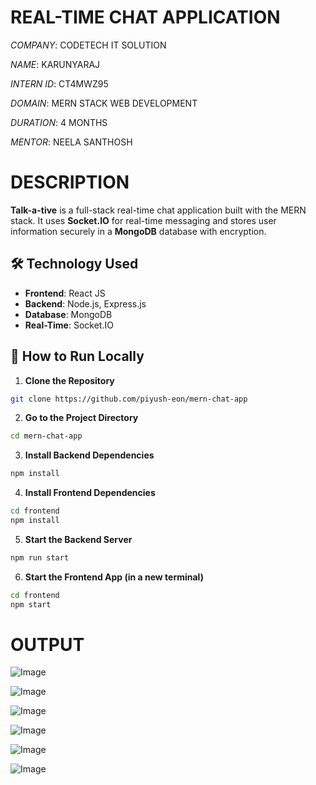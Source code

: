 # REAL-TIME CHAT APPLICATION

*COMPANY*: CODETECH IT SOLUTION

*NAME*: KARUNYARAJ

*INTERN ID*: CT4MWZ95

*DOMAIN*: MERN STACK WEB DEVELOPMENT

*DURATION*: 4 MONTHS

*MENTOR*: NEELA SANTHOSH

# DESCRIPTION

**Talk-a-tive** is a full-stack real-time chat application built with the MERN stack. It uses **Socket.IO** for real-time messaging and stores user information securely in a **MongoDB** database with encryption.

## 🛠 Technology Used

- **Frontend**: React JS  
- **Backend**: Node.js, Express.js  
- **Database**: MongoDB  
- **Real-Time**: Socket.IO

## 🚀 How to Run Locally

1. **Clone the Repository**

```bash
git clone https://github.com/piyush-eon/mern-chat-app
```

2. **Go to the Project Directory**

```bash
cd mern-chat-app
```

3. **Install Backend Dependencies**

```bash
npm install
```

4. **Install Frontend Dependencies**

```bash
cd frontend
npm install
```

5. **Start the Backend Server**

```bash
npm run start
```

6. **Start the Frontend App (in a new terminal)**

```bash
cd frontend
npm start
```

# OUTPUT

![Image](https://github.com/user-attachments/assets/0b16276f-4ee2-485c-9123-0a080da3a373)

![Image](https://github.com/user-attachments/assets/233f51e6-1769-463b-b505-5df67c5db678)

![Image](https://github.com/user-attachments/assets/68a237e4-ae1e-4b69-9283-94825404b580)

![Image](https://github.com/user-attachments/assets/e9554b8e-5abd-44ec-93c5-b8f235162c1e)

![Image](https://github.com/user-attachments/assets/ced0f15c-521e-47aa-afcd-c07b90945f9b)

![Image](https://github.com/user-attachments/assets/a396fbfe-c845-459c-a6ac-1a43743cd929)
